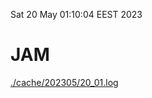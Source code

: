 Sat 20 May 01:10:04 EEST 2023
# JAM
<a href='./cache/202305/20_01.log'>./cache/202305/20_01.log</a>
